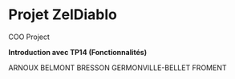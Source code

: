 # Projet ZelDiablo
COO Project

**Introduction avec TP14 (Fonctionnalités)**

ARNOUX BELMONT BRESSON GERMONVILLE-BELLET FROMENT
